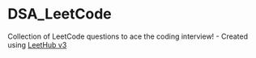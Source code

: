 # DSA_LeetCode
Collection of LeetCode questions to ace the coding interview! - Created using [LeetHub v3](https://github.com/raphaelheinz/LeetHub-3.0)
